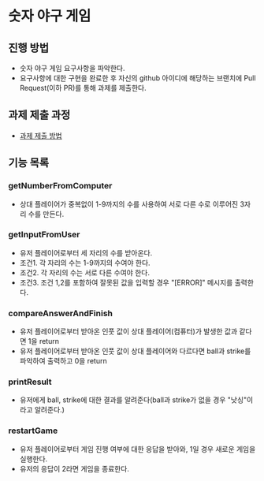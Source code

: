 # 숫자 야구 게임
## 진행 방법
* 숫자 야구 게임 요구사항을 파악한다.
* 요구사항에 대한 구현을 완료한 후 자신의 github 아이디에 해당하는 브랜치에 Pull Request(이하 PR)를 통해 과제를 제출한다.

## 과제 제출 과정
* [과제 제출 방법](https://github.com/next-step/nextstep-docs/tree/master/precourse)

## 기능 목록
### getNumberFromComputer
   - 상대 플레이어가 중복없이 1-9까지의 수를 사용하여 서로 다른 수로 이루어진 3자리 수를 만든다. 
### getInputFromUser
   - 유저 플레이어로부터 세 자리의 수를 받아온다.
   - 조건1. 각 자리의 수는 1-9까지의 수여야 한다.
   - 조건2. 각 자리의 수는 서로 다른 수여야 한다.
   - 조건3. 조건 1,2를 포함하여 잘못된 값을 입력할 경우 "[ERROR]" 메시지를 출력한다. 
### compareAnswerAndFinish
   - 유저 플레이어로부터 받아온 인풋 값이 상대 플레이어(컴퓨터)가 발생한 값과 같다면 1을 return
   - 유저 플레이어로부터 받아온 인풋 값이 상대 플레이어와 다르다면 ball과 strike를 파악하여 출력하고 0을 return
### printResult
   - 유저에게 ball, strike에 대한 결과를 알려준다(ball과 strike가 없을 경우 "낫싱"이라고 알려준다.)
### restartGame
   - 유저 플레이어로부터 게임 진행 여부에 대한 응답을 받아와, 1일 경우 새로운 게임을 실행한다.
   - 유저의 응답이 2라면 게임을 종료한다.
